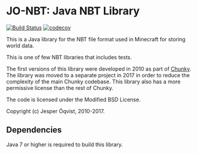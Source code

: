 # JO-NBT: Java NBT Library

[![Build Status](https://travis-ci.org/llbit/jo-nbt.svg?branch=master)](https://travis-ci.org/llbit/jo-nbt)
[![codecov](https://codecov.io/gh/llbit/jo-nbt/branch/master/graph/badge.svg)](https://codecov.io/gh/llbit/jo-nbt)

This is a Java library for the NBT file format used in Minecraft for storing
world data.

This is one of few NBT libraries that includes tests.

The first versions of this library were developed in 2010 as part of
[Chunky](https://github.com/llbit/chunky).  The library was moved to a separate
project in 2017 in order to reduce the complexity of the main Chunky codebase.
This library also has a more permissive license than the rest of Chunky.

The code is licensed under the Modified BSD License.

Copyright (c) Jesper Öqvist, 2010-2017.


## Dependencies

Java 7 or higher is required to build this library.

